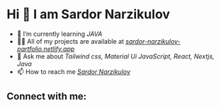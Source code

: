 # Hi 👋 I am Sardor Narzikulov

- 🎡 I’m currently learning _*JAVA*_
- 👨‍💻 All of my projects are available at _[sardor-narzikulov-partfolio.netlify.app](https://sardor-narzikulov-partfolio.netlify.app/)_
- 💬 Ask me about *Tailwind css, Material Ui JavaScript, React, Nextjs, Java* 
- 📫 How to reach me _[Sardor Narzikulov](sardornarzikulov2002@gmail.com)_

## Connect with me:


